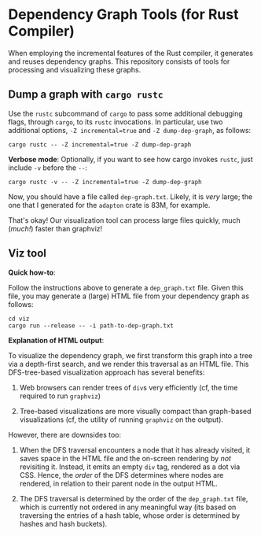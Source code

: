 Dependency Graph Tools (for Rust Compiler)
===========================================

When employing the incremental features of the Rust compiler, it
generates and reuses dependency graphs.  This repository consists of
tools for processing and visualizing these graphs.

Dump a graph with `cargo rustc`
--------------------------------

Use the `rustc` subcommand of `cargo` to pass some additional
debugging flags, through `cargo`, to its `rustc` invocations.  In
particular, use two additional options, `-Z incremental=true` and `-Z
dump-dep-graph`, as follows:

```
cargo rustc -- -Z incremental=true -Z dump-dep-graph
```

**Verbose mode**: Optionally, if you want to see how cargo invokes
`rustc`, just include `-v` before the `--`:

```
cargo rustc -v -- -Z incremental=true -Z dump-dep-graph
```

Now, you should have a file called `dep-graph.txt`.  Likely, it is
_very_ large; the one that I generated for the `adapton` crate is 83M,
for example.

That's okay!  Our visualization tool can process large files quickly,
much (_much!_) faster than graphviz!

Viz tool
----------

**Quick how-to**:

Follow the instructions above to generate a `dep_graph.txt` file.
Given this file, you may generate a (large) HTML file from your
dependency graph as follows:

```
cd viz
cargo run --release -- -i path-to-dep-graph.txt
```

**Explanation of HTML output**:

To visualize the dependency graph, we first transform this graph into
a tree via a depth-first search, and we render this traversal as an
HTML file.  This DFS-tree-based visualization approach has several
benefits:

1. Web browsers can render trees of `div`s very efficiently (cf, the
   time required to run `graphviz`) 

2. Tree-based visualizations are more visually compact than
   graph-based visualizations (cf, the utility of running `graphviz`
   on the output).

However, there are downsides too:

1. When the DFS traversal encounters a node that it has already
visited, it saves space in the HTML file and the on-screen rendering
by _not_ revisiting it.  Instead, it emits an empty `div` tag,
rendered as a dot via CSS.  Hence, the _order_ of the DFS determines
where nodes are rendered, in relation to their parent node in the
output HTML.

2. The DFS traversal is determined by the order of the `dep_graph.txt`
file, which is currently not ordered in any meaningful way (its based
on traversing the entries of a hash table, whose order is determined
by hashes and hash buckets).

